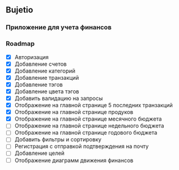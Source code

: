 ## Bujetio 
### Приложение для учета финансов

### Roadmap
- [x] Авторизация
- [x] Добавление счетов
- [x] Добавление категорий
- [x] Добавление транзакций
- [x] Добавление тэгов
- [x] Добавление цвета тэгов
- [x] Добавить валидацию на запросы
- [x] Отображение на главной странице 5 последних транзакций
- [x] Отображение на главной странице продуков
- [x] Отображение на главной странице месячного бюджета
- [ ] Отображение на главной странице недельного бюджета
- [ ] Отображение на главной странице годового бюджета
- [ ] Добавить фильтры и сортировку
- [ ] Регистрация с отправкой подтверждения на почту
- [ ] Добавление целей
- [ ] Отображение диаграмм движения финансов
